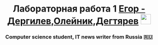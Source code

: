 <h1 align="center">Лабораторная работа 1
<a href="https://daniilshat.ru/" target="_blank">Егор - Дергилев,Олейник,Дегтярев</a> 
<img src="https://github.com/blackcater/blackcater/raw/main/images/Hi.gif" height="32"/></h1>
<h3 align="center">Computer science student, IT news writer from Russia 🇷🇺</h3> 
